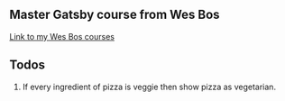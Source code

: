 ## Master Gatsby course from Wes Bos

[Link to my Wes Bos courses](https://courses.wesbos.com/)

## Todos

1. If every ingredient of pizza is veggie then show pizza as vegetarian.
